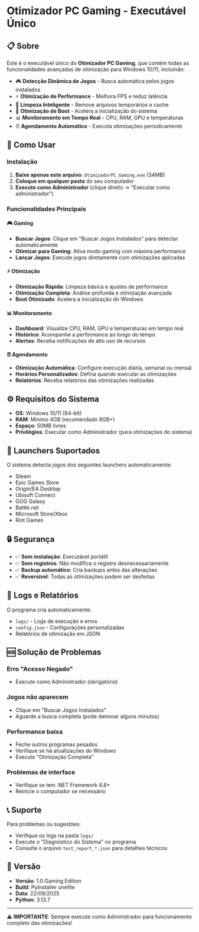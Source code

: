 # Otimizador PC Gaming - Executável Único

## 📋 Sobre
Este é o executável único do **Otimizador PC Gaming**, que contém todas as funcionalidades avançadas de otimização para Windows 10/11, incluindo:

- 🎮 **Detecção Dinâmica de Jogos** - Busca automática pelos jogos instalados
- ⚡ **Otimização de Performance** - Melhora FPS e reduz latência
- 🧹 **Limpeza Inteligente** - Remove arquivos temporários e cache
- 🚀 **Otimização de Boot** - Acelera a inicialização do sistema
- 📊 **Monitoramento em Tempo Real** - CPU, RAM, GPU e temperaturas
- ⏰ **Agendamento Automático** - Executa otimizações periodicamente

## 🚀 Como Usar

### Instalação
1. **Baixe apenas este arquivo**: `OtimizadorPC_Gaming.exe` (34MB)
2. **Coloque em qualquer pasta** do seu computador
3. **Execute como Administrador** (clique direito → "Executar como administrador")

### Funcionalidades Principais

#### 🎮 Gaming
- **Buscar Jogos**: Clique em "Buscar Jogos Instalados" para detectar automaticamente
- **Otimizar para Gaming**: Ativa modo gaming com máxima performance
- **Lançar Jogos**: Execute jogos diretamente com otimizações aplicadas

#### ⚡ Otimização
- **Otimização Rápida**: Limpeza básica e ajustes de performance
- **Otimização Completa**: Análise profunda e otimização avançada
- **Boot Otimizado**: Acelera a inicialização do Windows

#### 📊 Monitoramento
- **Dashboard**: Visualize CPU, RAM, GPU e temperaturas em tempo real
- **Histórico**: Acompanhe a performance ao longo do tempo
- **Alertas**: Receba notificações de alto uso de recursos

#### ⏰ Agendamento
- **Otimização Automática**: Configure execução diária, semanal ou mensal
- **Horários Personalizados**: Defina quando executar as otimizações
- **Relatórios**: Receba relatórios das otimizações realizadas

## ⚙️ Requisitos do Sistema

- **OS**: Windows 10/11 (64-bit)
- **RAM**: Mínimo 4GB (recomendado 8GB+)
- **Espaço**: 50MB livres
- **Privilégios**: Executar como Administrador (para otimizações do sistema)

## 🎯 Launchers Suportados

O sistema detecta jogos dos seguintes launchers automaticamente:
- Steam
- Epic Games Store
- Origin/EA Desktop
- Ubisoft Connect
- GOG Galaxy
- Battle.net
- Microsoft Store/Xbox
- Riot Games

## 🔒 Segurança

- ✅ **Sem instalação**: Executável portátil
- ✅ **Sem registros**: Não modifica o registro desnecessariamente
- ✅ **Backup automático**: Cria backups antes das alterações
- ✅ **Reversível**: Todas as otimizações podem ser desfeitas

## 📝 Logs e Relatórios

O programa cria automaticamente:
- `logs/` - Logs de execução e erros
- `config.json` - Configurações personalizadas
- Relatórios de otimização em JSON

## 🆘 Solução de Problemas

### Erro "Acesso Negado"
- Execute como Administrador (obrigatório)

### Jogos não aparecem
- Clique em "Buscar Jogos Instalados" 
- Aguarde a busca completa (pode demorar alguns minutos)

### Performance baixa
- Feche outros programas pesados
- Verifique se há atualizações do Windows
- Execute "Otimização Completa"

### Problemas de interface
- Verifique se tem .NET Framework 4.8+
- Reinicie o computador se necessário

## 📞 Suporte

Para problemas ou sugestões:
- Verifique os logs na pasta `logs/`
- Execute o "Diagnóstico do Sistema" no programa
- Consulte o arquivo `test_report_*.json` para detalhes técnicos

## 🔄 Versão
- **Versão**: 1.0 Gaming Edition
- **Build**: PyInstaller onefile
- **Data**: 22/09/2025
- **Python**: 3.13.7

---

⚠️ **IMPORTANTE**: Sempre execute como Administrador para funcionamento completo das otimizações!
